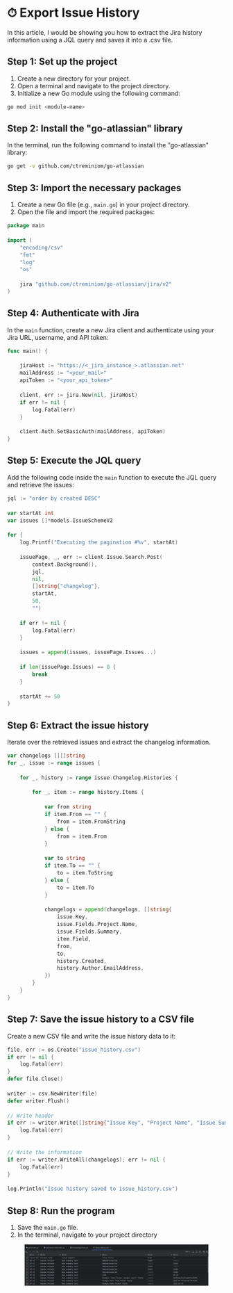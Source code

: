 # ⏱ Export Issue History

In this article, I would be showing you how to extract the Jira history information using a JQL query and saves it into a .csv file.

## Step 1: Set up the project

1. Create a new directory for your project.
2. Open a terminal and navigate to the project directory.
3. Initialize a new Go module using the following command:

```bash
go mod init <module-name>
```

## Step 2: Install the "go-atlassian" library

In the terminal, run the following command to install the "go-atlassian" library:

```bash
go get -v github.com/ctreminiom/go-atlassian
```

## Step 3: Import the necessary packages

1. Create a new Go file (e.g., `main.go`) in your project directory.
2. Open the file and import the required packages:

```go
package main

import (
	"encoding/csv"
	"fmt"
	"log"
	"os"

	jira "github.com/ctreminiom/go-atlassian/jira/v2"
)
```

## Step 4: Authenticate with Jira

In the `main` function, create a new Jira client and authenticate using your Jira URL, username, and API token:

```go
func main() {

	jiraHost := "https://<_jira_instance_>.atlassian.net"
	mailAddress := "<your_mail>"
	apiToken := "<your_api_token>"

	client, err := jira.New(nil, jiraHost)
	if err != nil {
		log.Fatal(err)
	}

	client.Auth.SetBasicAuth(mailAddress, apiToken)
}
```

## Step 5: Execute the JQL query

Add the following code inside the `main` function to execute the JQL query and retrieve the issues:

```go
jql := "order by created DESC"

var startAt int
var issues []*models.IssueSchemeV2

for {
	log.Printf("Executing the pagination #%v", startAt)

	issuePage, _, err := client.Issue.Search.Post(
		context.Background(),
		jql,
		nil,
		[]string{"changelog"},
		startAt,
		50,
		"")

	if err != nil {
		log.Fatal(err)
	}

	issues = append(issues, issuePage.Issues...)

	if len(issuePage.Issues) == 0 {
		break
	}

	startAt += 50
}
```

## Step 6: Extract the issue history

Iterate over the retrieved issues and extract the changelog information.

```go
var changelogs [][]string
for _, issue := range issues {

	for _, history := range issue.Changelog.Histories {

		for _, item := range history.Items {

			var from string
			if item.From == "" {
				from = item.FromString
			} else {
				from = item.From
			}

			var to string
			if item.To == "" {
				to = item.ToString
			} else {
				to = item.To
			}

			changelogs = append(changelogs, []string{
				issue.Key,
				issue.Fields.Project.Name,
				issue.Fields.Summary,
				item.Field,
				from,
				to,
				history.Created,
				history.Author.EmailAddress,
			})
		}
	}
}
```

## Step 7: Save the issue history to a CSV file

Create a new CSV file and write the issue history data to it:

```go
file, err := os.Create("issue_history.csv")
if err != nil {
	log.Fatal(err)
}
defer file.Close()

writer := csv.NewWriter(file)
defer writer.Flush()

// Write header
if err := writer.Write([]string{"Issue Key", "Project Name", "Issue Summary", "Issue Field", "From", "To", "When", "Who?"}); err != nil {
	log.Fatal(err)
}

// Write the information
if err := writer.WriteAll(changelogs); err != nil {
	log.Fatal(err)
}

log.Println("Issue history saved to issue_history.csv")
```

## Step 8: Run the program

1. Save the `main.go` file.
2. In the terminal, navigate to your project directory

<figure><img src="../.gitbook/assets/image (2).png" alt=""><figcaption></figcaption></figure>
